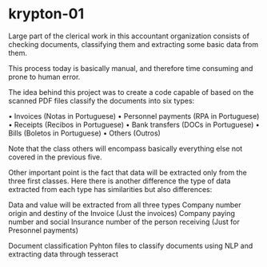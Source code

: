 # krypton-01

Large part of the clerical work in this accountant organization consists of checking documents, classifying them and extracting some basic data from them.

This process today is basically manual, and therefore time consuming and prone to human error.

The idea behind this project was to create a code capable of based on the scanned PDF files  classify the documents into six types:

•	Invoices (Notas in Portuguese)
•	Personnel payments (RPA in Portuguese)
•	Receipts (Recibos in Portuguese)
•	Bank transfers (DOCs in Portuguese)
•	Bills (Boletos in Portuguese)
•	Others (Outros)

Note that the class others will encompass basically everything else not covered in the previous five.

Other important point is the fact that data will be extracted only from the three first classes. Here there is another difference the type of data extracted from each type has similarities but also differences:

Data and value will be extracted from all three types
Company number origin and destiny of the Invoice (Just the invoices)
Company paying number and social Insurance number of the person receiving (Just for Presonnel payments)


Document classification
Pyhton files to classify documents using NLP and extracting data through tesseract

